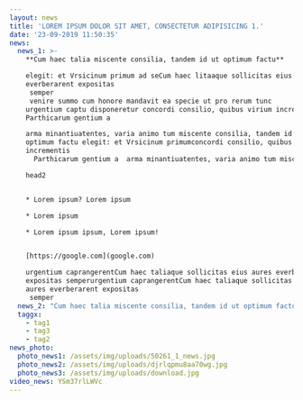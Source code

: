 ```yaml
---
layout: news
title: 'LOREM IPSUM DOLOR SIT AMET, CONSECTETUR ADIPISICING 1.'
date: '23-09-2019 11:50:35'
news:
  news_1: >-
    **Cum haec talia miscente consilia, tandem id ut optimum factu**

    elegit: et Vrsicinum primum ad seCum haec litaaque sollicitas eius aures
    everberarent expositas
     semper
     venire summo cum honore mandavit ea specie ut pro rerum tunc
    urgentium captu disponeretur concordi consilio, quibus virium incrementis
    Parthicarum gentium a

    arma minantiuatentes, varia animo tum miscente consilia, tandem id  ut
    optimum factu elegit: et Vrsicinum primumconcordi consilio, quibus virium
    incrementis
      Parthicarum gentium a  arma minantiuatentes, varia animo tum miscente consilia, tandem id  ut optimum factu elegit: et Vrsicinum primum

    head2


    * Lorem ipsum? Lorem ipsum

    * Lorem ipsum

    * Lorem ipsum ipsum, Lorem ipsum!


    [https://google.com](google.com)

    urgentium caprangerentCum haec taliaque sollicitas eius aures everberarent
    expositas semperurgentium caprangerentCum haec taliaque sollicitas eius
    aures everberarent expositas
     semper 
  news_2: "Cum haec talia miscente consilia, tandem id ut optimum factu\relegit: et Vrsicinum primum ad seCum haec litaaque sollicitas eius aures everberarent expositas\r semper\r venire summo cum honore mandavit ea specie ut pro rerum tunc\rurgentium captu disponeretur concordi consilio, quibus virium incrementis Parthicarum gentium a\rarma minantiuatentes, varia animo tum miscente consilia, tandem id  ut optimum factu elegit: et Vrsicinum primumconcordi consilio, quibus virium incrementis\r  Parthicarum gentium a\r   arma minantiuatentes, varia animo tum miscente consilia, tandem id\r  ut optimum factu elegit: et Vrsicinum primum\n\n* Lorem ipsum? Lorem ipsum\n* Lorem ipsum\n* Lorem ipsum ipsum, Lorem ipsum!\n\nvenire summo cum honore mandavit ea specie ut pro rerumtunc\rurgentium caprangerentCum haec taliaque sollicitas eius aures everberarent expositas semperurgentium caprangerentCum haec taliaque sollicitas eius aures everberarent expositas\r semper"
  taggx:
    - tag1
    - tag3
    - tag2
news_photo:
  photo_news1: /assets/img/uploads/50261_1_news.jpg
  photo_news2: /assets/img/uploads/djrlqpmu8aa70wg.jpg
  photo_news3: /assets/img/uploads/download.jpg
video_news: YSm37rlLWVc
---
```


